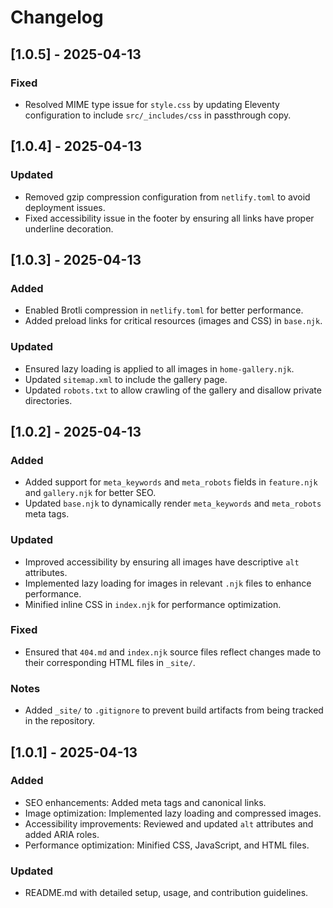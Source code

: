 # Changelog

## [1.0.5] - 2025-04-13
### Fixed
- Resolved MIME type issue for `style.css` by updating Eleventy configuration to include `src/_includes/css` in passthrough copy.

## [1.0.4] - 2025-04-13
### Updated
- Removed gzip compression configuration from `netlify.toml` to avoid deployment issues.
- Fixed accessibility issue in the footer by ensuring all links have proper underline decoration.

## [1.0.3] - 2025-04-13
### Added
- Enabled Brotli compression in `netlify.toml` for better performance.
- Added preload links for critical resources (images and CSS) in `base.njk`.

### Updated
- Ensured lazy loading is applied to all images in `home-gallery.njk`.
- Updated `sitemap.xml` to include the gallery page.
- Updated `robots.txt` to allow crawling of the gallery and disallow private directories.

## [1.0.2] - 2025-04-13
### Added
- Added support for `meta_keywords` and `meta_robots` fields in `feature.njk` and `gallery.njk` for better SEO.
- Updated `base.njk` to dynamically render `meta_keywords` and `meta_robots` meta tags.

### Updated
- Improved accessibility by ensuring all images have descriptive `alt` attributes.
- Implemented lazy loading for images in relevant `.njk` files to enhance performance.
- Minified inline CSS in `index.njk` for performance optimization.

### Fixed
- Ensured that `404.md` and `index.njk` source files reflect changes made to their corresponding HTML files in `_site/`.

### Notes
- Added `_site/` to `.gitignore` to prevent build artifacts from being tracked in the repository.

## [1.0.1] - 2025-04-13
### Added
- SEO enhancements: Added meta tags and canonical links.
- Image optimization: Implemented lazy loading and compressed images.
- Accessibility improvements: Reviewed and updated `alt` attributes and added ARIA roles.
- Performance optimization: Minified CSS, JavaScript, and HTML files.

### Updated
- README.md with detailed setup, usage, and contribution guidelines.